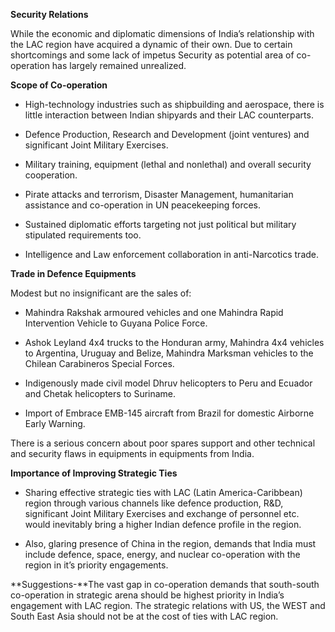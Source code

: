 **Security Relations**

While the economic and diplomatic dimensions of India’s relationship with the LAC region have acquired a dynamic of their own. Due to certain shortcomings and some lack of impetus Security as potential area of co-operation has largely remained unrealized.

**Scope of Co-operation**

-   High-technology industries such as shipbuilding and aerospace, there is little interaction between Indian shipyards and their LAC counterparts.

-   Defence Production, Research and Development (joint ventures) and significant Joint Military Exercises.

-   Military training, equipment (lethal and nonlethal) and overall security cooperation.

-   Pirate attacks and terrorism, Disaster Management, humanitarian assistance and co-operation in UN peacekeeping forces.

-   Sustained diplomatic efforts targeting not just political but military stipulated requirements too.

-   Intelligence and Law enforcement collaboration in anti-Narcotics trade.

**Trade in Defence Equipments**

Modest but no insignificant are the sales of:

-   Mahindra Rakshak armoured vehicles and one Mahindra Rapid Intervention Vehicle to Guyana Police Force.

-   Ashok Leyland 4x4 trucks to the Honduran army, Mahindra 4x4 vehicles to Argentina, Uruguay and Belize, Mahindra Marksman vehicles to the Chilean Carabineros Special Forces.

-   Indigenously made civil model Dhruv helicopters to Peru and Ecuador and Chetak helicopters to Suriname.

-   Import of Embrace EMB-145 aircraft from Brazil for domestic Airborne Early Warning.

There is a serious concern about poor spares support and other technical and security flaws in equipments in equipments from India.

**Importance of Improving Strategic Ties**

-   Sharing effective strategic ties with LAC (Latin America-Caribbean) region through various channels like defence production, R&D, significant Joint Military Exercises and exchange of personnel etc. would inevitably bring a higher Indian defence profile in the region.

-   Also, glaring presence of China in the region, demands that India must include defence, space, energy, and nuclear co-operation with the region in it’s priority engagements.

**Suggestions-**The vast gap in co-operation demands that south-south co-operation in strategic arena should be highest priority in India’s engagement with LAC region. The strategic relations with US, the WEST and South East Asia should not be at the cost of ties with LAC region.
